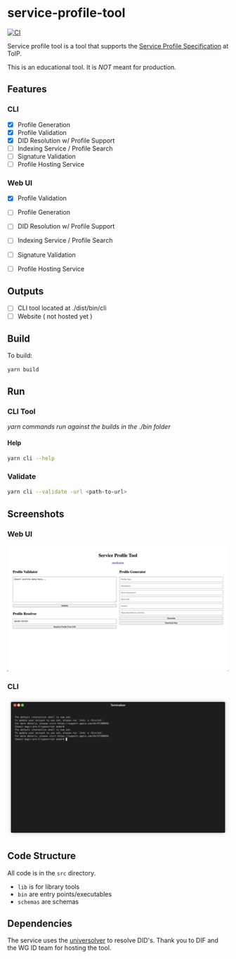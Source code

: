 # service-profile-tool

[![CI](https://github.com/andorsk/service-profile-tool/actions/workflows/ci.yml/badge.svg)](https://github.com/andorsk/service-profile-tool/actions/workflows/ci.yml)

Service profile tool is a tool that supports the [Service Profile Specification](https://github.com/trustoverip/tswg-trust-registry-service-profile) at ToIP.

This is an educational tool. It is _NOT_ meant for production.

## Features

### CLI 

- [x] Profile Generation
- [x] Profile Validation
- [x] DID Resolution w/ Profile Support
- [ ] Indexing Service / Profile Search
- [ ] Signature Validation
- [ ] Profile Hosting Service

### Web UI 

- [x] Profile Validation
- [ ] Profile Generation
- [ ] DID Resolution w/ Profile Support
- [ ] Indexing Service / Profile Search
- [ ] Signature Validation
- [ ] Profile Hosting Service


## Outputs

- [ ] CLI tool located at ./dist/bin/cli
- [ ] Website ( not hosted yet )
 
## Build

To build: 

`yarn build`

## Run

### CLI Tool

_yarn commands run against the builds in the ./bin folder_

#### Help

```sh
yarn cli --help
```

### Validate

```sh
yarn cli --validate -url <path-to-url>
```

## Screenshots

### Web UI

![./imgs/00_ss.png](./imgs/00_ss.png)

### CLI

![./imgs/demo.gif](./imgs/demo.gif)


## Code Structure

All code is in the `src` directory.

- `lib` is for library tools
- `bin` are entry points/executables
- `schemas` are schemas

## Dependencies

The service uses the [universolver](https://uniresolver.io/) to resolve DID's.
Thank you to DIF and the WG ID team for hosting the tool.

